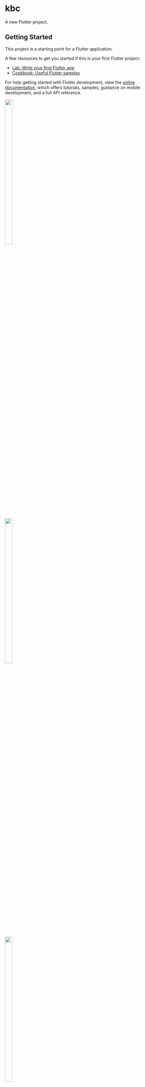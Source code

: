 # kbc

A new Flutter project.

## Getting Started

This project is a starting point for a Flutter application.

A few resources to get you started if this is your first Flutter project:

- [Lab: Write your first Flutter app](https://docs.flutter.dev/get-started/codelab)
- [Cookbook: Useful Flutter samples](https://docs.flutter.dev/cookbook)

For help getting started with Flutter development, view the
[online documentation](https://docs.flutter.dev/), which offers tutorials,
samples, guidance on mobile development, and a full API reference.


<p float="center">

<img src="https://user-images.githubusercontent.com/116253924/219416261-448c51b2-cf43-4afe-ad42-c9f730dd8e13.png" width=22% height=35%>

 
</p> 


<p float="center">

<img src="https://user-images.githubusercontent.com/116253924/219416565-dda50d9e-f3e3-47f9-9050-10e5a96537d0.png" width=22% height=35%>

</p> 


<p float="center">

<img src="https://user-images.githubusercontent.com/116253924/219416754-3496d67c-78cc-4cee-aca2-def51f95a277.png" width=22% height=35%>
 
</p> 




